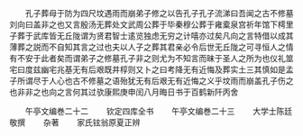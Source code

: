 <!-- { "loadSidebar": true } -->
　　孔子葬母于防为四尺坟遇雨而崩弟子修之以告孔子孔子流涕曰吾闻之古不修墓刘向曰盖非之也又言殷汤无葬处文武周公葬于毕秦穆公葬于雍槖泉宫祈年馆下樗里子葬于武库皆无丘陇谓为贤君智士逺览独虑无穷之计嘻亦过矣凡向之言特借以成其薄葬之説而不自知其言之过也夫以人子之葬其君亲必令后世无丘陇之可寻恒人之情有不安于此者矣而谓弟子之修墓孔子非之则尤为不知言而昧于圣人之所为也仪礼筮宅曰度兹幽宅兆基无有后艰既井椁则又卜之曰考降无有近悔及葬实土三其慎如是孟子所谓尽于人心也古不修墓之语殆犹无有后艰无有近悔之义乎坟雨而崩盖孔子伤之也非非之也向之言何其过欤康熙庚申闰八月晦日书于百鹤新阡丙舍



　　午亭文编巻二十二
　　钦定四库全书
　　午亭文编巻二十三
　　大学士陈廷敬撰
　　杂著
　　家氏铉翁原夏正辨
